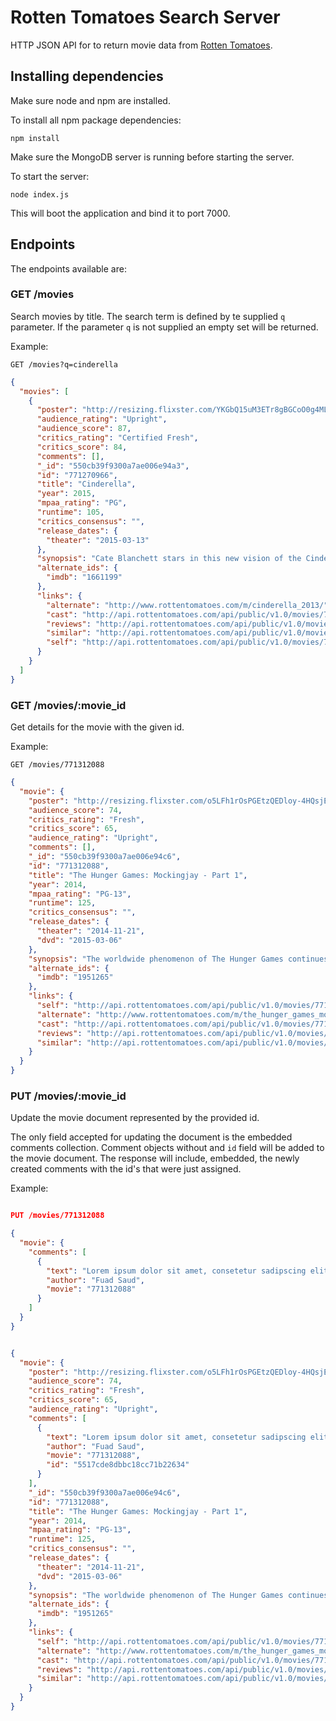 # Rotten Tomatoes Search Server

HTTP JSON API for to return movie data from [Rotten Tomatoes](//rottentomatoes.com).

## Installing dependencies

Make sure node and npm are installed.

To install all npm package dependencies:

```shell
npm install
```

Make sure the MongoDB server is running before starting the server.

To start the server:

```shell
node index.js
```

This will boot the application and bind it to port 7000.

## Endpoints

The endpoints available are:

### GET /movies

Search movies by title. The search term is defined by te supplied `q`
parameter. If the parameter `q` is not supplied an empty set will be returned.

Example:

`GET /movies?q=cinderella`

```json
{
  "movies": [
    {
      "poster": "http://resizing.flixster.com/YKGbQ15uM3ETr8gBGCoO0g4ML0Y=/54x80/dkpu1ddg7pbsk.cloudfront.net/movie/11/18/15/11181570_ori.jpg",
      "audience_rating": "Upright",
      "audience_score": 87,
      "critics_rating": "Certified Fresh",
      "critics_score": 84,
      "comments": [],
      "_id": "550cb39f9300a7ae006e94a3",
      "id": "771270966",
      "title": "Cinderella",
      "year": 2015,
      "mpaa_rating": "PG",
      "runtime": 105,
      "critics_consensus": "",
      "release_dates": {
        "theater": "2015-03-13"
      },
      "synopsis": "Cate Blanchett stars in this new vision of the Cinderella tale from director Kenneth Branagh and the screenwriting team of Chris Weitz and Aline Brosh McKenna for Disney Pictures. ~ Jeremy Wheeler, Rovi",
      "alternate_ids": {
        "imdb": "1661199"
      },
      "links": {
        "alternate": "http://www.rottentomatoes.com/m/cinderella_2013/",
        "cast": "http://api.rottentomatoes.com/api/public/v1.0/movies/771270966/cast.json",
        "reviews": "http://api.rottentomatoes.com/api/public/v1.0/movies/771270966/reviews.json",
        "similar": "http://api.rottentomatoes.com/api/public/v1.0/movies/771270966/similar.json",
        "self": "http://api.rottentomatoes.com/api/public/v1.0/movies/771270966.json"
      }
    }
  ]
}

```

### GET /movies/:movie_id

Get details for the movie with the given id.

Example:

`GET /movies/771312088`

```json
{
  "movie": {
    "poster": "http://resizing.flixster.com/o5LFh1rOsPGEtzQEDloy-4HQsjE=/54x81/dkpu1ddg7pbsk.cloudfront.net/movie/11/18/98/11189899_ori.jpg",
    "audience_score": 74,
    "critics_rating": "Fresh",
    "critics_score": 65,
    "audience_rating": "Upright",
    "comments": [],
    "_id": "550cb39f9300a7ae006e94c6",
    "id": "771312088",
    "title": "The Hunger Games: Mockingjay - Part 1",
    "year": 2014,
    "mpaa_rating": "PG-13",
    "runtime": 125,
    "critics_consensus": "",
    "release_dates": {
      "theater": "2014-11-21",
      "dvd": "2015-03-06"
    },
    "synopsis": "The worldwide phenomenon of The Hunger Games continues to set the world on fire with The Hunger Games: Mockingjay - Part 1, which finds Katniss Everdeen (Jennifer Lawrence) in District 13 after she literally shatters the games forever. Under the leadership of President Coin (Julianne Moore) and the advice of her trusted friends, Katniss spreads her wings as she fights to save Peeta (Josh Hutcherson) and a nation moved by her courage. The Hunger Games: Mockingjay - Part 1 is directed by Francis Lawrence from a screenplay by Danny Strong and Peter Craig and produced by Nina Jacobson's Color Force in tandem with producer Jon Kilik. The novel on which the film is based is the third in a trilogy written by Suzanne Collins that has over 65 million copies in print in the U.S. alone. (c) Lionsgate",
    "alternate_ids": {
      "imdb": "1951265"
    },
    "links": {
      "self": "http://api.rottentomatoes.com/api/public/v1.0/movies/771312088.json",
      "alternate": "http://www.rottentomatoes.com/m/the_hunger_games_mockingjay_part_1/",
      "cast": "http://api.rottentomatoes.com/api/public/v1.0/movies/771312088/cast.json",
      "reviews": "http://api.rottentomatoes.com/api/public/v1.0/movies/771312088/reviews.json",
      "similar": "http://api.rottentomatoes.com/api/public/v1.0/movies/771312088/similar.json"
    }
  }
}

```

### PUT /movies/:movie_id

Update the movie document represented by the provided id.

The only field accepted for updating the document is the embedded comments
collection. Comment objects without and `id` field will be added to the movie
document. The response will include, embedded, the newly created comments with
the id's that were just assigned.

Example:

```JSON

PUT /movies/771312088

{
  "movie": {
    "comments": [
      {
        "text": "Lorem ipsum dolor sit amet, consetetur sadipscing elitr, sed diam nonumy eirmod\ntempor invidunt ut labore et dolore magna aliquyam erat, sed diam voluptua. At\nvero eos et accusam et justo duo dolores et ea rebum. Stet clita kasd gubergren,\nno sea takimata sanctus est Lorem ipsum dolor sit amet.",
        "author": "Fuad Saud",
        "movie": "771312088"
      }
    ]
  }
}
```

```json

{
  "movie": {
    "poster": "http://resizing.flixster.com/o5LFh1rOsPGEtzQEDloy-4HQsjE=/54x81/dkpu1ddg7pbsk.cloudfront.net/movie/11/18/98/11189899_ori.jpg",
    "audience_score": 74,
    "critics_rating": "Fresh",
    "critics_score": 65,
    "audience_rating": "Upright",
    "comments": [
      {
        "text": "Lorem ipsum dolor sit amet, consetetur sadipscing elitr, sed diam nonumy eirmod\ntempor invidunt ut labore et dolore magna aliquyam erat, sed diam voluptua. At\nvero eos et accusam et justo duo dolores et ea rebum. Stet clita kasd gubergren,\nno sea takimata sanctus est Lorem ipsum dolor sit amet.",
        "author": "Fuad Saud",
        "movie": "771312088",
        "id": "5517cde8dbbc18cc71b22634"
      }
    ],
    "_id": "550cb39f9300a7ae006e94c6",
    "id": "771312088",
    "title": "The Hunger Games: Mockingjay - Part 1",
    "year": 2014,
    "mpaa_rating": "PG-13",
    "runtime": 125,
    "critics_consensus": "",
    "release_dates": {
      "theater": "2014-11-21",
      "dvd": "2015-03-06"
    },
    "synopsis": "The worldwide phenomenon of The Hunger Games continues to set the world on fire with The Hunger Games: Mockingjay - Part 1, which finds Katniss Everdeen (Jennifer Lawrence) in District 13 after she literally shatters the games forever. Under the leadership of President Coin (Julianne Moore) and the advice of her trusted friends, Katniss spreads her wings as she fights to save Peeta (Josh Hutcherson) and a nation moved by her courage. The Hunger Games: Mockingjay - Part 1 is directed by Francis Lawrence from a screenplay by Danny Strong and Peter Craig and produced by Nina Jacobson's Color Force in tandem with producer Jon Kilik. The novel on which the film is based is the third in a trilogy written by Suzanne Collins that has over 65 million copies in print in the U.S. alone. (c) Lionsgate",
    "alternate_ids": {
      "imdb": "1951265"
    },
    "links": {
      "self": "http://api.rottentomatoes.com/api/public/v1.0/movies/771312088.json",
      "alternate": "http://www.rottentomatoes.com/m/the_hunger_games_mockingjay_part_1/",
      "cast": "http://api.rottentomatoes.com/api/public/v1.0/movies/771312088/cast.json",
      "reviews": "http://api.rottentomatoes.com/api/public/v1.0/movies/771312088/reviews.json",
      "similar": "http://api.rottentomatoes.com/api/public/v1.0/movies/771312088/similar.json"
    }
  }
}

```
